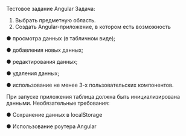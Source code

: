 Тестовое задание Angular
Задача:
1. Выбрать предметную область.
2. Создать Angular-приложение, в котором есть возможность 

● просмотра данных (в табличном виде);

● добавления новых данных;

● редактирования данных;

● удаления данных;

● использование не менее 3-х пользовательских компонентов.

При запуске приложения таблица должна быть инициализирована данными.
Необязательные требования:

● Сохранение данных в localStorage

● Использование роутера Angular
